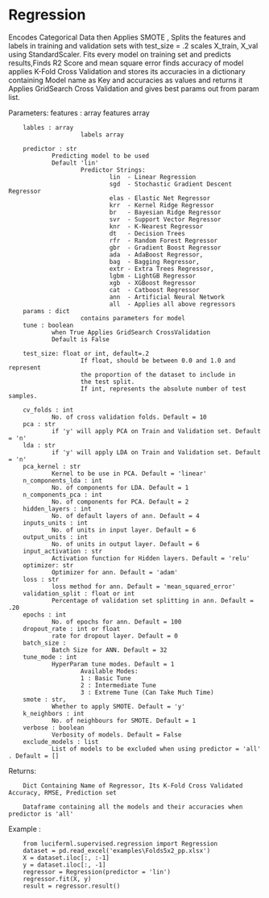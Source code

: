 
# Regression

Encodes Categorical Data then Applies SMOTE , Splits the features and labels in training and validation sets with test_size = .2
scales X_train, X_val using StandardScaler.
Fits every model on training set and predicts results,Finds R2 Score and mean square error
finds accuracy of model applies K-Fold Cross Validation
and stores its accuracies in a dictionary containing Model name as Key and accuracies as values and returns it
Applies GridSearch Cross Validation and gives best params out from param list.

Parameters:
        features : array
                        features array

        lables : array
                        labels array

        predictor : str
                Predicting model to be used
                Default 'lin'
                        Predictor Strings:
                                lin  - Linear Regression
                                sgd  - Stochastic Gradient Descent Regressor
                                elas - Elastic Net Regressor
                                krr  - Kernel Ridge Regressor
                                br   - Bayesian Ridge Regressor
                                svr  - Support Vector Regressor
                                knr  - K-Nearest Regressor
                                dt   - Decision Trees
                                rfr  - Random Forest Regressor
                                gbr  - Gradient Boost Regressor
                                ada  - AdaBoost Regressor,
                                bag  - Bagging Regressor,
                                extr - Extra Trees Regressor,
                                lgbm - LightGB Regressor
                                xgb  - XGBoost Regressor
                                cat  - Catboost Regressor
                                ann  - Artificial Neural Network
                                all  - Applies all above regressors
        params : dict
                        contains parameters for model
        tune : boolean
                when True Applies GridSearch CrossValidation
                Default is False

        test_size: float or int, default=.2
                        If float, should be between 0.0 and 1.0 and represent
                        the proportion of the dataset to include in
                        the test split.
                        If int, represents the absolute number of test samples.

        cv_folds : int
                No. of cross validation folds. Default = 10
        pca : str
                if 'y' will apply PCA on Train and Validation set. Default = 'n'
        lda : str
                if 'y' will apply LDA on Train and Validation set. Default = 'n'
        pca_kernel : str
                Kernel to be use in PCA. Default = 'linear'
        n_components_lda : int
                No. of components for LDA. Default = 1
        n_components_pca : int
                No. of components for PCA. Default = 2
        hidden_layers : int
                No. of default layers of ann. Default = 4
        inputs_units : int
                No. of units in input layer. Default = 6
        output_units : int
                No. of units in output layer. Default = 6
        input_activation : str
                Activation function for Hidden layers. Default = 'relu'
        optimizer: str
                Optimizer for ann. Default = 'adam'
        loss : str
                loss method for ann. Default = 'mean_squared_error'
        validation_split : float or int
                Percentage of validation set splitting in ann. Default = .20
        epochs : int
                No. of epochs for ann. Default = 100
        dropout_rate : int or float
                rate for dropout layer. Default = 0
        batch_size :
                Batch Size for ANN. Default = 32
        tune_mode : int
                HyperParam tune modes. Default = 1
                        Available Modes:
                        1 : Basic Tune
                        2 : Intermediate Tune
                        3 : Extreme Tune (Can Take Much Time)
        smote : str,
                Whether to apply SMOTE. Default = 'y'
        k_neighbors : int
                No. of neighbours for SMOTE. Default = 1
        verbose : boolean
                Verbosity of models. Default = False
        exclude_models : list
                List of models to be excluded when using predictor = 'all' . Default = []

Returns:

        Dict Containing Name of Regressor, Its K-Fold Cross Validated Accuracy, RMSE, Prediction set

        Dataframe containing all the models and their accuracies when predictor is 'all'

Example :

        from luciferml.supervised.regression import Regression
        dataset = pd.read_excel('examples\Folds5x2_pp.xlsx')
        X = dataset.iloc[:, :-1]
        y = dataset.iloc[:, -1]
        regressor = Regression(predictor = 'lin')
        regressor.fit(X, y)
        result = regressor.result()
